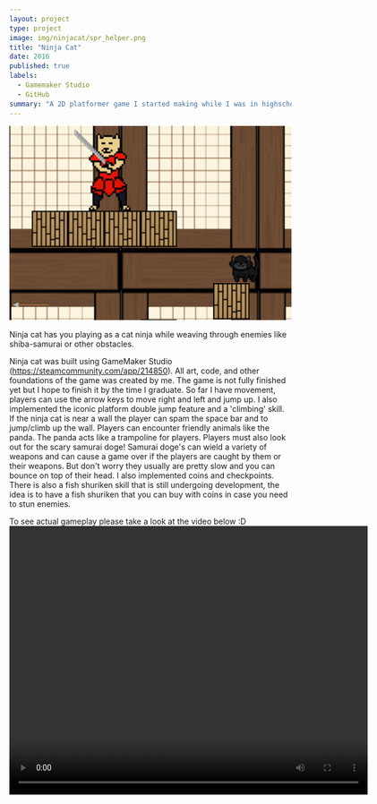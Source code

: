 ```yaml
---
layout: project
type: project
image: img/ninjacat/spr_helper.png
title: "Ninja Cat"
date: 2016
published: true
labels:
  - Gamemaker Studio
  - GitHub
summary: "A 2D platformer game I started making while I was in highschool"
---
```


<img class="img-fluid" src="../img/ninjacat/ninjacat_banner.png">

Ninja cat has you playing as a cat ninja while weaving through enemies like shiba-samurai or other obstacles.

Ninja cat was built using GameMaker Studio (https://steamcommunity.com/app/214850).  All art, code, and other foundations of the game was created by me. 
The game is not fully finished yet but I hope to finish it by the time I graduate. So far I have movement, players can use the arrow keys to move right and left and jump up.  I also implemented the iconic platform double jump feature and a 'climbing' skill. If the ninja cat is near a wall the player can spam the space bar and to jump/climb up the wall. Players can encounter friendly animals like the panda. The panda acts like a trampoline for players. Players must also look out for the scary samurai doge! Samurai doge's can wield a variety of weapons and can cause a game over if the players are caught by them or their weapons.  But don't worry they usually are pretty slow and you can bounce on top of their head. I also implemented coins and checkpoints.  There is also a fish shuriken skill that is still undergoing development, the idea is to have a fish shuriken that you can buy with coins in case you need to stun enemies. 

To see actual gameplay please take a look at the video below :D 
<video width="640" height="480" controls>
  <source src="https://raw.githubusercontent.com/your-username/your-repository/main/path-to-your-video.mp4" type="video/mp4">
</video>



